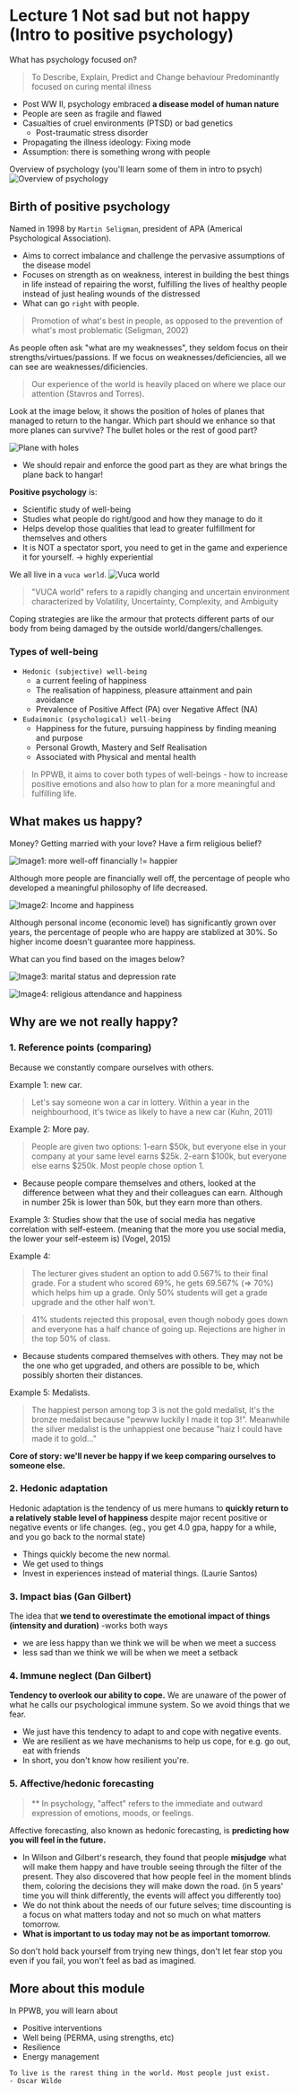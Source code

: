 # Lecture 1 Not sad but not happy (Intro to positive psychology)

What has psychology focused on?
> To Describe, Explain, Predict and Change behaviour
Predominantly focused on curing mental illness

- Post WW II, psychology embraced **a disease model of human nature**
- People are seen as fragile and flawed
- Casualties of cruel environments (PTSD) or bad genetics
    - Post-traumatic stress disorder 
- Propagating the illness ideology: Fixing mode
- Assumption: there is something wrong with people

Overview of psychology (you'll learn some of them in intro to psych)
![Overview of psychology](L1/psych_overview.png)

## Birth of positive psychology
Named in 1998 by `Martin Seligman`, president of APA (Americal Psychological Association).
- Aims to correct imbalance and challenge the pervasive assumptions of the disease model
- Focuses on strength as on weakness, interest in building the best things in life instead of repairing the worst, fulfilling the lives of healthy people instead of just healing wounds of the distressed
- What can go `right` with people.

> Promotion of what's best in people, as opposed to the prevention of what's most problematic (Seligman, 2002)

As people often ask "what are my weaknesses", they seldom focus on their strengths/virtues/passions. If we focus on weaknesses/deficiencies, all we can see are weaknesses/dificiencies. 
> Our experience of the world is heavily placed on where we place our attention (Stavros and Torres).

Look at the image below, it shows the position of holes of planes that managed to return to the hangar. Which part should we enhance so that more planes can survive? The bullet holes or the rest of good part?

![Plane with holes](L1/plane.png)
- We should repair and enforce the good part as they are what brings the plane back to hangar!

**Positive psychology** is:
- Scientific study of well-being
- Studies what people do right/good and how they manage to do it
- Helps develop those qualities that lead to greater fulfillment for themselves and others
- It is NOT a spectator sport, you need to get in the game and experience it for yourself. -> highly experiential

We all live in a `vuca world`.
![Vuca world](L1/vuca_world.png)

> "VUCA world" refers to a rapidly changing and uncertain environment characterized by Volatility, Uncertainty, Complexity, and Ambiguity

Coping strategies are like the armour that protects different parts of our body from being damaged by the outside world/dangers/challenges.

### Types of well-being
- `Hedonic (subjective) well-being`
    - a current feeling of happiness
    - The realisation of happiness, pleasure attainment and pain avoidance
    - Prevalence of Positive Affect (PA) over Negative Affect (NA)
- `Eudaimonic (psychological) well-being`
    - Happiness for the future, pursuing happiness by finding meaning and purpose
    - Personal Growth, Mastery and Self Realisation
    - Associated with Physical and mental health

> In PPWB, it aims to cover both types of well-beings - how to increase positive emotions and also how to plan for a more meaningful and fulfilling life.

## What makes us happy?
Money? Getting married with your love? Have a firm religious belief?

![Image1: more well-off financially != happier](L1/image1.png)

Although more people are financially well off, the percentage of people who developed a meaningful philosophy of life decreased.

![Image2: Income and happiness](L1/image2.png)

Although personal income (economic level) has significantly grown over years, the percentage of people who are happy are stablized at 30%. So higher income doesn't guarantee more happiness.

What can you find based on the images below?

![Image3: marital status and depression rate](L1/image3.png)

![Image4: religious attendance and happiness](L1/image4.png)


## Why are we not really happy?
### 1. Reference points (comparing)
Because we constantly compare ourselves with others. 

Example 1: new car. 
> Let's say someone won a car in lottery. Within a year in the neighbourhood, it's twice as likely to have a new car (Kuhn, 2011)

Example 2: More pay.
> People are given two options: 1-earn $50k, but everyone else in your company at your same level earns $25k. 2-earn $100k, but everyone else earns $250k. Most people chose option 1.
- Because people compare themselves and others, looked at the difference between what they and their colleagues can earn. Although in number 25k is lower than 50k, but they earn more than others.

Example 3: Studies show that the use of social media has negative correlation with self-esteem. (meaning that the more you use social media, the lower your self-esteem is) (Vogel, 2015)

Example 4: 
> The lecturer gives student an option to add 0.567% to their final grade. For a student who scored 69%, he gets 69.567% (=> 70%) which helps him up a grade. Only 50% students will get a grade upgrade and the other half won't.

> 41% students rejected this proposal, even though nobody goes down and everyone has a half chance of going up. Rejections are higher in the top 50% of class.
- Because students compared themselves with others. They may not be the one who get upgraded, and others are possible to be, which possibly shorten their distances.

Example 5: Medalists.
> The happiest person among top 3 is not the gold medalist, it's the bronze medalist because "pewww luckily I made it top 3!". Meanwhile the silver medalist is the unhappiest one because "haiz I could have made it to gold..."

**Core of story: we'll never be happy if we keep comparing ourselves to someone else.**


### 2. Hedonic adaptation
Hedonic adaptation is the tendency of us mere humans to **quickly return to a relatively stable level of happiness** despite major recent positive or negative events or life changes. (eg., you get 4.0 gpa, happy for a while, and you go back to the normal state)
- Things quickly become the new normal.
- We get used to things 
- Invest in experiences instead of material things. (Laurie Santos)

### 3. Impact bias (Gan Gilbert)
The idea that **we tend to overestimate the emotional impact of things (intensity and duration)** -works both ways
- we are less happy than we think we will be when we meet a success
- less sad than we think we will be when we meet a setback

### 4. Immune neglect (Dan Gilbert)
**Tendency to overlook our ability to cope.** We are unaware of the power of what he calls our psychological immune system. So we avoid things that we fear.
- We just have this tendency to adapt to and cope with negative events.
- We are resilient as we have mechanisms to help us cope, for e.g. go out, eat with friends
- In short, you don't know how resilient you're.

### 5. Affective/hedonic forecasting
> ** In psychology, "affect" refers to the immediate and outward expression of emotions, moods, or feelings.

Affective forecasting, also known as hedonic forecasting, is **predicting how you will feel in the future.**
- In Wilson and Gilbert's research, they found that people **misjudge** what will make them happy and have trouble seeing through the filter of the present. They also discovered that how people feel in the moment blinds them, coloring the decisions they will make down the road. (in 5 years' time you will think differently, the events will affect you differently too)
- We do not think about the needs of our future selves; time discounting is a focus on what matters today and not so much on what matters tomorrow.
- **What is important to us today may not be as important tomorrow.**
    
So don't hold back yourself from trying new things, don't let fear stop you even if you fail, you won't feel as bad as imagined.

## More about this module
In PPWB, you will learn about
- Positive interventions
- Well being (PERMA, using strengths, etc)
- Resilience
- Energy management

```
To live is the rarest thing in the world. Most people just exist.
- Oscar Wilde
```